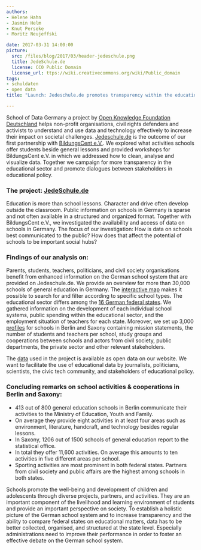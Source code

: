 ```yaml
---
authors: 
- Helene Hahn
- Jasmin Helm
- Knut Perseke
- Moritz Neujeffski

date: 2017-03-31 14:00:00
picture:
  src: /files/blog/2017/03/header-jedeschule.png
  title: JedeSchule.de
  license: CC0 Public Domain
  license_url: ttps://wiki.creativecommons.org/wiki/Public_domain
tags:
- schuldaten
- open data
title: "Launch: Jedeschule.de promotes transparency within the educational system in Germany"

--- 
```

School of Data Germany a project by [Open Knowledge Foundation Deutschland](https://okfn.de/en) helps non-profit organisations, civil rights defenders and activists to understand and use data and technology effectively to increase their impact on societal challenges. [Jedeschule.de](https://jedeschule.de) is the outcome of our first partnership with [BildungsCent e.V.](https://bildungscent.de). We explored what activities schools offer students beside general lessons and provided workshops for BildungsCent e.V. in which we addressed how to clean, analyse and visualize data. Together we campaign for more transparency in the educational sector and promote dialogues between stakeholders in educational policy. 

### The project: [JedeSchule.de](https://jedeschule.de)

Education is more than school lessons. Character and drive often develop outside the classroom. Public information on schools in Germany is sparse and not often available in a structured and organized format. Together with BildungsCent e.V., we investigated the availability and access of data on schools in Germany. The focus of our investigation: How is data on schools best communicated to the public? How does that affect the potential of schools to be important social hubs?

### Findings of our analysis on: 

Parents, students, teachers, politicians, and civil society organisations benefit from enhanced information on the German school system that are provided on Jedeschule.de. We provide an overview for more than 30,000 schools of general education in Germany. The [interactive map](https://jedeschule.de/schulen/) makes it possible to search for and filter according to specific school types. The educational sector differs among the [16 German federal states](https://jedeschule.de/schulsystem). We gathered information on the development of each individual school systems, public spending within the educational sector, and the employment situation of teachers for each state. Moreover, we set up 3,000 [profiles](https://jedeschule.de/schulprofile/) for schools in Berlin and Saxony containing mission statements, the number of students and teachers per school, study groups and cooperations between schools and actors from civil society, public departments, the private sector and other relevant stakeholders.
 
The [data](https://jedeschule.de/daten/) used in the project is available as open data on our website. We want to facilitate the use of educational data by journalists, politicians, scientists, the civic tech community, and stakeholders of educational policy.
 
### Concluding remarks on school activities & cooperations in Berlin and Saxony:

* 413 out of 800 general education schools in Berlin communicate their activities to the Ministry of Education, Youth and Family.
* On average they provide eight activities in at least four areas such as environment, literature, handcraft, and technology besides regular lessons.
* In Saxony, 1206 out of 1500 schools of general education report to the statistical office.
* In total they offer 11,600 activities. On average this amounts to ten activities in five different areas per school.
* Sporting activities are most prominent in both federal states. Partners from civil society and public affairs are the highest among schools in both states.

Schools promote the well-being and development of children and adolescents through diverse projects, partners, and activities. They are an important component of the livelihood and learning environment of students and provide an important perspective on society. To establish a holistic picture of the German school system and to increase transparency and the ability to compare federal states on educational matters, data has to be better collected, organised, and structured at the state level. Especially administrations need to improve their performance in order to foster an effective debate on the German school system.
